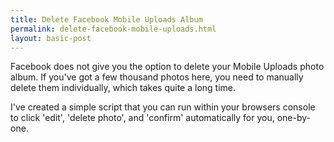 ```yaml
---
title: Delete Facebook Mobile Uploads Album
permalink: delete-facebook-mobile-uploads.html
layout: basic-post
---
```


Facebook does not give you the option to delete your Mobile Uploads photo album. If you've got a few thousand photos here, you need to manually delete them individually, which takes quite a long time.

I've created a simple script that you can run within your browsers console to click 'edit', 'delete photo', and 'confirm' automatically for you, one-by-one.

<script src="https://gist.github.com/reustle/71882f572be3246a24fd312a9894ff3b.js"></script>
 
